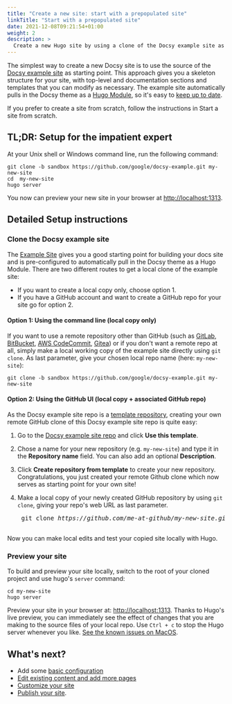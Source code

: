 ```yaml
---
title: "Create a new site: start with a prepopulated site"
linkTitle: "Start with a prepopulated site"
date: 2021-12-08T09:21:54+01:00
weight: 2
description: >
  Create a new Hugo site by using a clone of the Docsy example site as your starting point.
---
```


The simplest way to create a new Docsy site is to use the source of the [Docsy example site](https://github.com/google/docsy-example) as starting point. This approach gives you a skeleton structure for your site, with top-level and documentation sections and templates that you can modify as necessary. The example site automatically pulls in the Docsy theme as a [Hugo Module](https://gohugo.io/hugo-modules/), so it's easy to [keep up to date](/docs/updating/updating-hugo-module/).

If you prefer to create a site from scratch, follow the instructions in Start a site from scratch.

## TL;DR: Setup for the impatient expert

At your Unix shell or Windows command line, run the following command:

```
git clone -b sandbox https://github.com/google/docsy-example.git my-new-site
cd  my-new-site
hugo server
```

You now can preview your new site in your browser at [http://localhost:1313](http://localhost:1313/).

## Detailed Setup instructions

### Clone the Docsy example site

The [Example Site](https://example.docsy.dev) gives you a good starting point for building your docs site and is
pre-configured to automatically pull in the Docsy theme as a Hugo Module.
There are two different routes to get a local clone of the example site:

* If you want to create a local copy only, choose option 1.
* If you have a GitHub account and want to create a GitHub repo for your site go for option 2.

#### Option 1: Using the command line (local copy only)

If you want  to use a remote repository other than GitHub (such as [GitLab](https://gitlab.com), [BitBucket](https://bitbucket.org/), [AWS CodeCommit](https://aws.amazon.com/codecommit/), [Gitea](https://gitea.io/)) or if you don't want a remote repo at all, simply make a local working copy of the example site directly using `git clone`. As last parameter, give your chosen local repo name (here: `my-new-site`):

```
git clone -b sandbox https://github.com/google/docsy-example.git my-new-site
```

#### Option 2: Using the GitHub UI (local copy + associated GitHub repo)

As the Docsy example site repo is a [template repository](https://github.blog/2019-06-06-generate-new-repositories-with-repository-templates/), creating your own remote GitHub clone of this Docsy example site repo is quite easy:

1. Go to the [Docsy example site repo](https://github.com/google/docsy-example/tree/sandbox) and click **Use this template**.

1. Chose a name for your new repository (e.g. `my-new-site`) and type it in the **Repository name** field. You can also add an optional **Description**.

1. Click **Create repository from template** to create your new repository. Congratulations, you just created your remote Github clone which now serves as starting point for your own site!

1. Make a local copy of your newly created GitHub repository by using `git clone`, giving your repo's web URL as last parameter.

    <pre>
    git clone <em>https://github.com/me-at-github/my-new-site.git</em>
    </pre>

Now you can make local edits and test your copied site locally with Hugo.

### Preview your site

To build and preview your site locally, switch to the root of your cloned project and use hugo's `server` command:

```
cd my-new-site
hugo server
```

Preview your site in your browser at: [http://localhost:1313](http://localhost:1313/).
Thanks to Hugo's live preview, you can immediately see the effect of changes that you are making to the source files of your local repo.
Use `Ctrl + c` to stop the Hugo server whenever you like.
[See the known issues on MacOS](/docs/getting-started/known_issues/#macos).

## What's next?

* Add some [basic configuration](/docs/theme-installation/basic-configuration/)
* [Edit existing content and add more pages](/docs/adding-content/)
* [Customize your site](/docs/adding-content/lookandfeel/)
* [Publish your site](/docs/deployment/).
